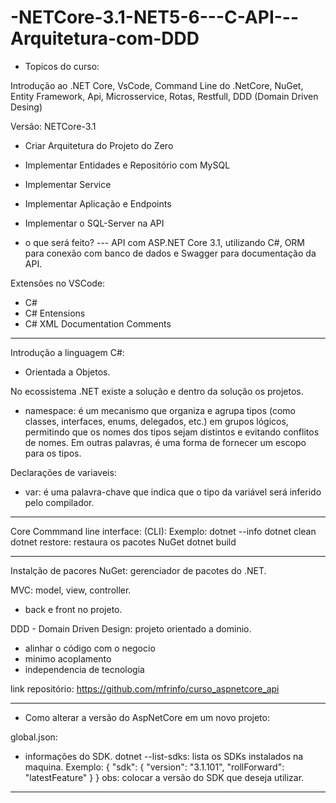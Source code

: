 # -NETCore-3.1-NET5-6---C-API---Arquitetura-com-DDD

- Topicos do curso:

Introdução ao .NET Core, VsCode, Command Line do .NetCore, NuGet, Entity Framework, Api, Microsservice, Rotas, Restfull, DDD (Domain Driven Desing)

Versão: NETCore-3.1
- Criar Arquitetura do Projeto do Zero
- Implementar Entidades e Repositório com MySQL
- Implementar Service
- Implementar Aplicação e Endpoints
- Implementar o SQL-Server na API


- o que será feito?
--- API com ASP.NET Core 3.1, utilizando C#, ORM para conexão com banco de dados e Swagger para documentação da API.


Extensões no VSCode:
- C#
- C# Entensions
- C# XML Documentation Comments
________________________________________________

Introdução a linguagem C#:
- Orientada a Objetos.


No ecossistema .NET existe a solução e dentro da solução os projetos.


- namespace: é um mecanismo que organiza e agrupa tipos (como classes, interfaces, enums, delegados, etc.) em grupos lógicos, permitindo que os nomes dos tipos sejam distintos e evitando conflitos de nomes. Em outras palavras, é uma forma de fornecer um escopo para os tipos.


Declarações de variaveis:
- var: é uma palavra-chave que indica que o tipo da variável será inferido pelo compilador.

________________________________________________

Core Commmand line interface: (CLI): 
Exemplo: dotnet --info
dotnet clean
dotnet restore: restaura os pacotes NuGet
dotnet build
________________________________________________

Instalção de pacores NuGet: gerenciador de pacotes do .NET.

MVC: model, view, controller.
- back e front no projeto.


DDD - Domain Driven Design: projeto orientado a dominio.
- alinhar o código com o negocio
- minimo acoplamento
- independencia de tecnologia


link repositório: https://github.com/mfrinfo/curso_aspnetcore_api

________________________________________________


- Como alterar a versão do AspNetCore em um novo projeto:

global.json:
- informações do SDK.
dotnet --list-sdks: lista os SDKs instalados na maquina.
Exemplo:
{
    "sdk": {
        "version": "3.1.101",
        "rollForward": "latestFeature"
    }
}
obs: colocar a versão do SDK que deseja utilizar.

________________________________________________


